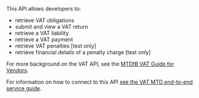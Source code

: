 This API allows developers to:
* retrieve VAT obligations
* submit and view a VAT return
* retrieve a VAT liability
* retrieve a VAT payment
* retrieve VAT penalties [test only]
* retrieve financial details of a penalty charge [test only]

For more background on the VAT API, see the [MTDfB VAT Guide for Vendors](https://usermanual.wiki/Document/mtdfbvatguideforvendors.996624737/view).

For information on how to connect to this API [see the VAT MTD end-to-end service guide](https://developer.service.hmrc.gov.uk/guides/vat-mtd-end-to-end-service-guide/).
